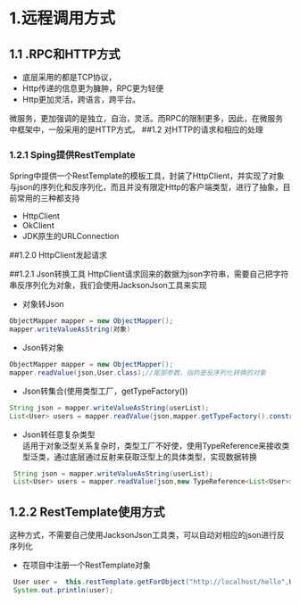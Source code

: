 # 1.远程调用方式
## 1.1 .RPC和HTTP方式
* 底层采用的都是TCP协议，  
* Http传递的信息更为臃肿，RPC更为轻便
* Http更加灵活，跨语言，跨平台。   
 
微服务，更加强调的是独立，自治，灵活。而RPC的限制更多，因此，在微服务中框架中，一般采用的是HTTP方式。
##1.2 对HTTP的请求和相应的处理
### 1.2.1 Sping提供RestTemplate  
   Spring中提供一个RestTemplate的模板工具，封装了HttpClient，并实现了对象与json的序列化和反序列化，而且并没有限定Http的客户端类型，进行了抽象，目前常用的三种都支持
  * HttpClient
  * OkClient
  * JDK原生的URLConnection
  
  ##1.2.0 HttpClient发起请求  
  
  ##1.2.1 Json转换工具
  HttpClient请求回来的数据为json字符串，需要自己把字符串反序列化为对象，我们会使用JacksonJson工具来实现
  * 对象转Json
  ```java
  ObjectMapper mapper = new ObjectMapper();
  mapper.writeValueAsString(对象)
  ```
  * Json转对象
  ```java
  ObjectMapper mapper = new ObjectMapper();
  mapper.readValue(json,User.class);//尾部参数，指的是反序列化转换的对象
  ```
  * Json转集合(使用类型工厂，getTypeFactory())
  ```java
  String json = mapper.writeValueAsString(userList);
  List<User> users = mapper.readValue(json,mapper.getTypeFactory().constructCollectionType(List.class,User.class));
  ```
  * Json转任意复杂类型  
  适用于对象泛型关系复杂时，类型工厂不好使，使用TypeReference来接收类型泛类，通过底层通过反射来获取泛型上的具体类型，实现数据转换
  ```java
   String json = mapper.writeValueAsString(userList);
   List<User> users = mapper.readValue(json,new TypeReference<List<User>>(){}); //自动提升到User这个类
  ```
  ## 1.2.2 RestTemplate使用方式
  这种方式，不需要自己使用JacksonJson工具类，可以自动对相应的json进行反序列化
* 在项目中注册一个RestTemplate对象 
```java
 User user =  this.restTemplate.getForObject("http://localhost/hello",User.class);
 System.out.println(user);
```